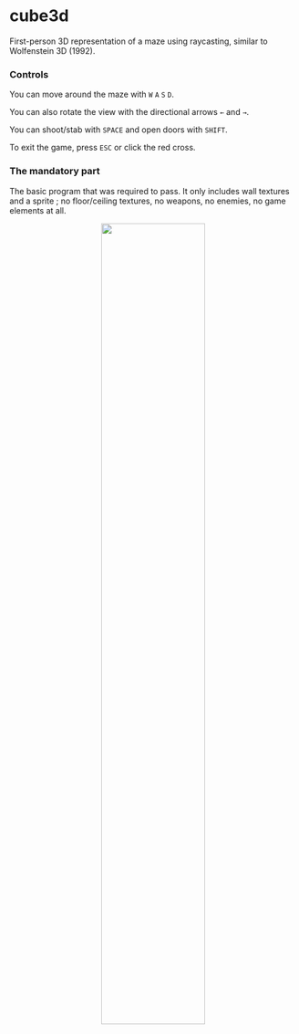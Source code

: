# cube3d
First-person 3D representation of a maze using raycasting, similar to Wolfenstein 3D (1992).

### Controls

You can move around the maze with ``W`` ``A`` ``S`` ``D``.

You can also rotate the view with the directional arrows ``←`` and ``→``.

You can shoot/stab with ``SPACE`` and open doors with ``SHIFT``.

To exit the game, press ``ESC`` or click the red cross.

### The mandatory part

The basic program that was required to pass. It only includes wall textures and a sprite ; no floor/ceiling textures, no weapons, no enemies, no game elements at all.

<p align="center">
  <img src="https://imgur.com/Ugrc9NF" width="60%" />
</p>
